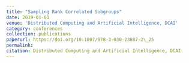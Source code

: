 ```yaml
---
title: "Sampling Rank Correlated Subgroups"
date: 2019-01-01
venue: 'Distributed Computing and Artificial Intelligence, DCAI'
category: conferences
collection: publications
paperurl: https://doi.org/10.1007/978-3-030-23887-2\_25
permalink: 
citation: Distributed Computing and Artificial Intelligence, DCAI.
---
```

